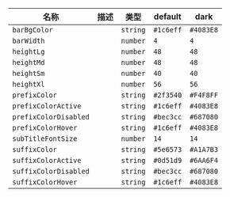 | 名称 | 描述 | 类型 | default | dark |
|---|---|---|---|---|
| `barBgColor` |  | `string` | `#1c6eff` | `#4083E8` |
| `barWidth` |  | `number` | `4` | `4` |
| `heightLg` |  | `number` | `48` | `48` |
| `heightMd` |  | `number` | `48` | `48` |
| `heightSm` |  | `number` | `40` | `40` |
| `heightXl` |  | `number` | `56` | `56` |
| `prefixColor` |  | `string` | `#2f3540` | `#F4F8FF` |
| `prefixColorActive` |  | `string` | `#1c6eff` | `#4083E8` |
| `prefixColorDisabled` |  | `string` | `#bec3cc` | `#687080` |
| `prefixColorHover` |  | `string` | `#1c6eff` | `#4083E8` |
| `subTitleFontSize` |  | `number` | `14` | `14` |
| `suffixColor` |  | `string` | `#5e6573` | `#A1A7B3` |
| `suffixColorActive` |  | `string` | `#0d51d9` | `#6AA6F4` |
| `suffixColorDisabled` |  | `string` | `#bec3cc` | `#687080` |
| `suffixColorHover` |  | `string` | `#1c6eff` | `#4083E8` |
